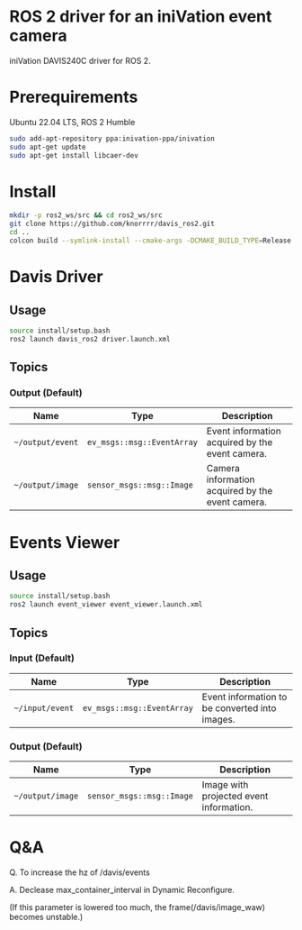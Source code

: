 # ROS 2 driver for an iniVation event camera
iniVation DAVIS240C driver for ROS 2.

# Prerequirements 
Ubuntu 22.04 LTS, ROS 2 Humble

```bash
sudo add-apt-repository ppa:inivation-ppa/inivation
sudo apt-get update
sudo apt-get install libcaer-dev
```

# Install
```bash
mkdir -p ros2_ws/src && cd ros2_ws/src
git clone https://github.com/knorrrr/davis_ros2.git
cd ..
colcon build --symlink-install --cmake-args -DCMAKE_BUILD_TYPE=Release
```


# Davis Driver
## Usage
```bash
source install/setup.bash
ros2 launch davis_ros2 driver.launch.xml
```
## Topics 
### Output (Default)
| Name                                | Type                                            | Description                           |
| ----------------------------------- | ----------------------------------------------- | ------------------------------------- |
| `~/output/event`                        | `ev_msgs::msg::EventArray`                 | Event information acquired by the event camera.　　|
| `~/output/image`                         | `sensor_msgs::msg::Image`                  | Camera information acquired by the event camera. |

# Events Viewer
## Usage
```bash
source install/setup.bash
ros2 launch event_viewer event_viewer.launch.xml
```
## Topics
### Input (Default)
| Name                                | Type                                            | Description                           |
| ----------------------------------- | ----------------------------------------------- | ------------------------------------- |
| `~/input/event`                     |  `ev_msgs::msg::EventArray`                     | Event information to be converted into images.|

### Output (Default)
| Name                                | Type                                            | Description                           |
| ----------------------------------- | ----------------------------------------------- | ------------------------------------- |
| `~/output/image`                      | `sensor_msgs::msg::Image`                       | Image with projected event information.                          |

# Q&A
Q. To increase the hz of /davis/events

A. Declease max_container_interval in Dynamic Reconfigure.

(If this parameter is lowered too much, the frame(/davis/image_waw) becomes unstable.) 